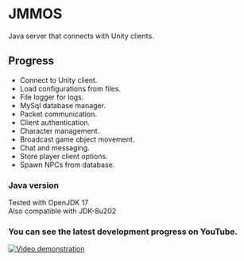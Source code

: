 # JMMOS
Java server that connects with Unity clients.

## Progress
- Connect to Unity client.
- Load configurations from files.
- File logger for logs.
- MySql database manager.
- Packet communication.
- Client authentication.
- Character management.
- Broadcast game object movement.
- Chat and messaging.
- Store player client options.
- Spawn NPCs from database.

### Java version
Tested with OpenJDK 17<br>
Also compatible with JDK-8u202

### You can see the latest development progress on YouTube.
[![Video demonstration](https://img.youtube.com/vi/ZLO64cYtcf4/0.jpg)](https://www.youtube.com/watch?v=ZLO64cYtcf4&list=PLNuit1aMUWTDRll1MGF7Cqn_lX-BqKpZn&index=7)
